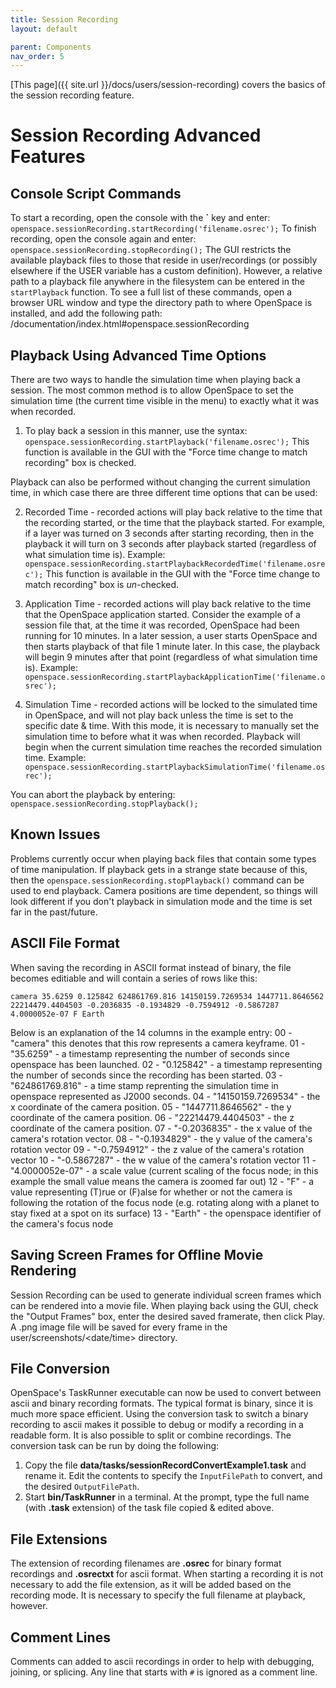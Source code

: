 ```yaml
---
title: Session Recording
layout: default

parent: Components
nav_order: 5
---
```


[This page]({{ site.url }}/docs/users/session-recording) covers the basics of the session recording feature.

# Session Recording Advanced Features

## Console Script Commands
To start a recording, open the console with the **\`** key and enter:
`openspace.sessionRecording.startRecording('filename.osrec');`
To finish recording, open the console again and enter:
`openspace.sessionRecording.stopRecording();`
The GUI restricts the available playback files to those that reside in user/recordings (or possibly elsewhere if the USER variable has a custom definition). However, a relative path to a playback file anywhere in the filesystem can be entered in the `startPlayback` function.
To see a full list of these commands, open a browser URL window and type the directory path to where OpenSpace is installed, and add the following path:
/documentation/index.html#openspace.sessionRecording

## Playback Using Advanced Time Options
There are two ways to handle the simulation time when playing back a session.  The most common method is to allow OpenSpace to set the simulation time (the current time visible in the menu) to exactly what it was when recorded.

1. To play back a session in this manner, use the syntax:
`openspace.sessionRecording.startPlayback('filename.osrec');`
This function is available in the GUI with the "Force time change to match recording" box is checked.

Playback can also be performed without changing the current simulation time, in which case there are three different time options that can be used:

2. Recorded Time - recorded actions will play back relative to the time that the recording started, or the time that the playback started.  For example, if a layer was turned on 3 seconds after starting recording, then in the playback it will turn on 3 seconds after playback started (regardless of what simulation time is).  Example:
`openspace.sessionRecording.startPlaybackRecordedTime('filename.osrec');`
This function is available in the GUI with the "Force time change to match recording" box is *un*-checked.

3. Application Time - recorded actions will play back relative to the time that the OpenSpace application started.  Consider the example of a session file that, at the time it was recorded, OpenSpace had been running for 10 minutes.  In a later session, a user starts OpenSpace and then starts playback of that file 1 minute later.  In this case, the playback will begin 9 minutes after that point (regardless of what simulation time is). Example:
`openspace.sessionRecording.startPlaybackApplicationTime('filename.osrec');`

4. Simulation Time - recorded actions will be locked to the simulated time in OpenSpace, and will not play back unless the time is set to the specific date & time.  With this mode, it is necessary to manually set the simulation time to before what it was when recorded.  Playback will begin when the current simulation time reaches the recorded simulation time. Example:
`openspace.sessionRecording.startPlaybackSimulationTime('filename.osrec');`

You can abort the playback by entering:
`openspace.sessionRecording.stopPlayback();`

## Known Issues
Problems currently occur when playing back files that contain some types of time manipulation.  If playback gets in a strange state because of this, then the `openspace.sessionRecording.stopPlayback()` command can be used to end playback.  Camera positions are time dependent, so things will look different if you don't playback in simulation mode and the time is set far in the past/future.

## ASCII File Format
When saving the recording in ASCII format instead of binary, the file becomes editiable and will contain a series of rows like this:

`camera 35.6259 0.125842 624861769.816 14150159.7269534 1447711.8646562 22214479.4404503 -0.2036835 -0.1934829 -0.7594912 -0.5867287 4.0000052e-07 F Earth`

Below is an explanation of the 14 columns in the example entry:
00 - "camera" this denotes that this row represents a camera keyframe.
01 - "35.6259" - a timestamp representing the number of seconds since openspace has been launched.
02 - "0.125842" - a timestamp representing the number of seconds since the recording has been started.
03 - "624861769.816" - a time stamp reprenting the simulation time in openspace represented as J2000 seconds.
04 - "14150159.7269534" - the x coordinate of the camera position.
05 - "1447711.8646562" - the y coordinate of the camera position.
06 - "22214479.4404503" - the z coordinate of the camera position.
07 - "-0.2036835" - the x value of the camera's rotation vector.
08 - "-0.1934829" - the y value of the camera's rotation vector
09 - "-0.7594912" - the z value of the camera's rotation vector
10 - "-0.5867287" - the w value of the camera's rotation vector
11 - "4.0000052e-07" - a scale value (current scaling of the focus node; in this example the small value means the camera is zoomed far out)
12 - "F" - a value representing (T)rue or (F)alse for whether or not the camera is following the rotation of the focus node (e.g. rotating along with a planet to stay fixed at a spot on its surface)
13 - "Earth" - the openspace identifier of the camera's focus node

## Saving Screen Frames for Offline Movie Rendering
Session Recording can be used to generate individual screen frames which can be rendered into a movie file.
When playing back using the GUI, check the "Output Frames" box, enter the desired saved framerate, then click Play. A .png image file will be saved for every frame in the user/screenshots/<date/time> directory.

## File Conversion
OpenSpace's TaskRunner executable can now be used to convert between ascii and binary recording formats. The typical format is binary, since it is much more space efficient. Using the conversion task to switch a binary recording to ascii makes it possible to debug or modify a recording in a readable form. It is also possible to split or combine recordings.
The conversion task can be run by doing the following:
1. Copy the file **data/tasks/sessionRecordConvertExample1.task** and rename it. Edit the contents to specify the `InputFilePath` to convert, and the desired `OutputFilePath`.
2. Start **bin/TaskRunner** in a terminal. At the prompt, type the full name (with **.task** extension) of the task file copied & edited above.

## File Extensions
The extension of recording filenames are **.osrec** for binary format recordings and **.osrectxt** for ascii format. When starting a recording it is not necessary to add the file extension, as it will be added based on the recording mode. It is necessary to specify the full filename at playback, however.

## Comment Lines
Comments can added to ascii recordings in order to help with debugging, joining, or splicing. Any line that starts with `#` is ignored as a comment line.
